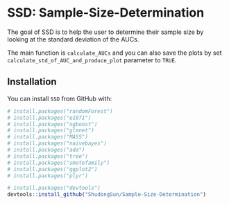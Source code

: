 # SSD: Sample-Size-Determination

The goal of SSD is to help the user to determine their sample size by looking at the standard deviation of the AUCs. 

The main function is `calculate_AUCs` and you can also save the plots by set `calculate_std_of_AUC_and_produce_plot` parameter to `TRUE`.


## Installation

You can install `SSD` from GitHub with:


``` r
# install.packages("randomForest")
# install.packages("e1071")
# install.packages("xgboost")
# install.packages("glmnet")
# install.packages("MASS")
# install.packages("naivebayes")
# install.packages("ada")
# install.packages("tree")
# install.packages("smotefamily")
# install.packages("ggplot2")
# install.packages("plyr")

# install.packages("devtools")
devtools::install_github("ShudongSun/Sample-Size-Determination")
```
<br>
